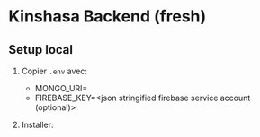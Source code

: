 # Kinshasa Backend (fresh)

## Setup local
1. Copier `.env` avec:
   - MONGO_URI=<your mongo uri>
   - FIREBASE_KEY=<json stringified firebase service account (optional)>

2. Installer:
